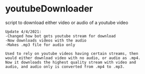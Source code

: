 # youtubeDownloader
script to download either video or audio of a youtube video


`````````````````````````````````````````````````````````````````````````````````````````````
Update 4/4/2021:
-Changed how bot gets youtube stream for download
-Now downloads videos with the audio
-Makes .mp3 file for audio only

Used to rely on youtube videos having certain streams, then
would either download video with no audio, or audio as .mp4.
Now it downloads the highest quality stream with video and 
audio, and audio only is converted from .mp4 to .mp3.

`````````````````````````````````````````````````````````````````````````````````````````````

